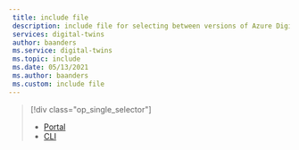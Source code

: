 ```yaml
---
 title: include file
 description: include file for selecting between versions of Azure Digital Twins app registration article
 services: digital-twins
 author: baanders
 ms.service: digital-twins
 ms.topic: include
 ms.date: 05/13/2021
 ms.author: baanders
 ms.custom: include file
---
```


> [!div class="op_single_selector"]
> * [Portal](../articles/digital-twins/how-to-create-app-registration-portal.md)
> * [CLI](../articles/digital-twins/how-to-create-app-registration-cli.md)